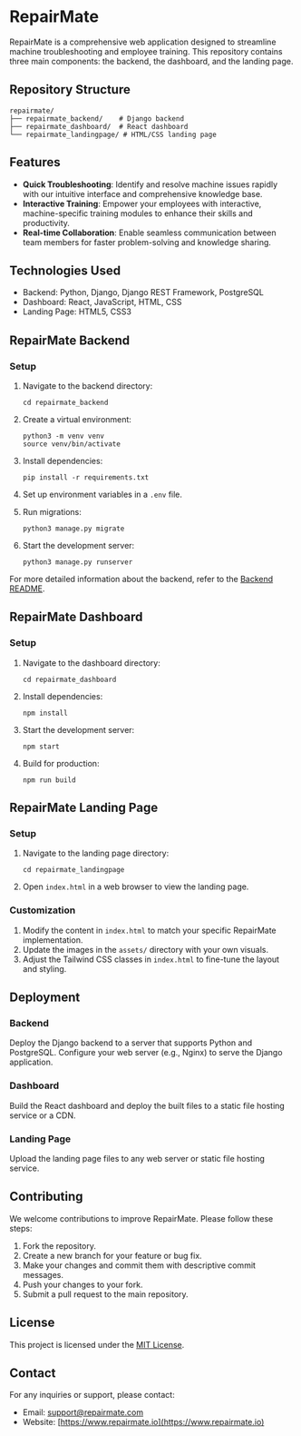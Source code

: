 # RepairMate

RepairMate is a comprehensive web application designed to streamline machine troubleshooting and employee training. This repository contains three main components: the backend, the dashboard, and the landing page.

## Repository Structure

```
repairmate/
├── repairmate_backend/    # Django backend
├── repairmate_dashboard/  # React dashboard
└── repairmate_landingpage/ # HTML/CSS landing page
```

## Features

- **Quick Troubleshooting**: Identify and resolve machine issues rapidly with our intuitive interface and comprehensive knowledge base.
- **Interactive Training**: Empower your employees with interactive, machine-specific training modules to enhance their skills and productivity.
- **Real-time Collaboration**: Enable seamless communication between team members for faster problem-solving and knowledge sharing.

## Technologies Used

- Backend: Python, Django, Django REST Framework, PostgreSQL
- Dashboard: React, JavaScript, HTML, CSS
- Landing Page: HTML5, CSS3

## RepairMate Backend

### Setup

1. Navigate to the backend directory:
   ```
   cd repairmate_backend
   ```

2. Create a virtual environment:
   ```
   python3 -m venv venv
   source venv/bin/activate
   ```

3. Install dependencies:
   ```
   pip install -r requirements.txt
   ```

4. Set up environment variables in a `.env` file.

5. Run migrations:
   ```
   python3 manage.py migrate
   ```

6. Start the development server:
   ```
   python3 manage.py runserver
   ```

For more detailed information about the backend, refer to the [Backend README](repairmate_backend/README.md).

## RepairMate Dashboard

### Setup

1. Navigate to the dashboard directory:
   ```
   cd repairmate_dashboard
   ```

2. Install dependencies:
   ```
   npm install
   ```

3. Start the development server:
   ```
   npm start
   ```

4. Build for production:
   ```
   npm run build
   ```

## RepairMate Landing Page

### Setup

1. Navigate to the landing page directory:
   ```
   cd repairmate_landingpage
   ```

2. Open `index.html` in a web browser to view the landing page.

### Customization

1. Modify the content in `index.html` to match your specific RepairMate implementation.
2. Update the images in the `assets/` directory with your own visuals.
3. Adjust the Tailwind CSS classes in `index.html` to fine-tune the layout and styling.

## Deployment

### Backend
Deploy the Django backend to a server that supports Python and PostgreSQL. Configure your web server (e.g., Nginx) to serve the Django application.

### Dashboard
Build the React dashboard and deploy the built files to a static file hosting service or a CDN.

### Landing Page
Upload the landing page files to any web server or static file hosting service.

## Contributing

We welcome contributions to improve RepairMate. Please follow these steps:

1. Fork the repository.
2. Create a new branch for your feature or bug fix.
3. Make your changes and commit them with descriptive commit messages.
4. Push your changes to your fork.
5. Submit a pull request to the main repository.

## License

This project is licensed under the [MIT License](LICENSE).

## Contact

For any inquiries or support, please contact:
- Email: support@repairmate.com
- Website: [https://www.repairmate.io](https://www.repairmate.io)